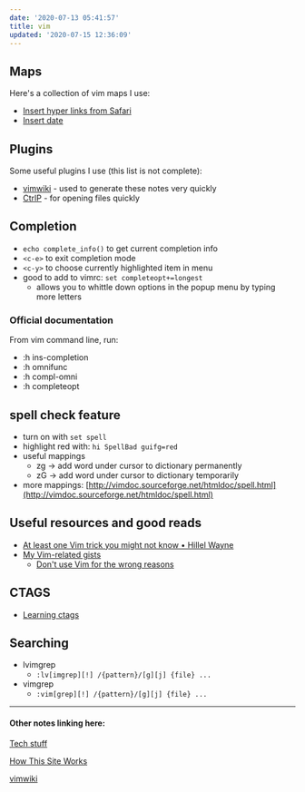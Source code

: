 ```yaml
---
date: '2020-07-13 05:41:57'
title: vim
updated: '2020-07-15 12:36:09'
---
```

## Maps

Here's a collection of vim maps I use:
* [Insert hyper links from Safari](/Insert-hyper-links)
* [Insert date](/Insert-date)

## Plugins
Some useful plugins I use (this list is not complete):
* [vimwiki](/vimwiki) - used to generate these notes very quickly
* [CtrlP](/CtrlP) - for opening files quickly

## Completion

* `echo complete_info()` to get current completion info
* `<c-e>` to exit completion mode
* `<c-y>` to choose currently highlighted item in menu
* good to add to vimrc: `set completeopt+=longest`
  * allows you to whittle down options in the popup menu by typing more letters

### Official documentation
From vim command line, run:
* :h ins-completion
* :h omnifunc
* :h compl-omni
* :h completeopt

## spell check feature
* turn on with `set spell`
* highlight red with: `hi SpellBad guifg=red`
* useful mappings
  * zg -> add word under cursor to dictionary permanently
  * zG -> add word under cursor to dictionary temporarily
* more mappings:
  [http://vimdoc.sourceforge.net/htmldoc/spell.html](http://vimdoc.sourceforge.net/htmldoc/spell.html)

## Useful resources and good reads
* [At least one Vim trick you might not know • Hillel Wayne](https://www.hillelwayne.com/post/intermediate-vim/)
* [My Vim-related gists](https://gist.github.com/romainl/4b9f139d2a8694612b924322de1025ce)
  * [Don't use Vim for the wrong reasons](https://gist.github.com/romainl/6b952db7a6138b48657ba0fbb9d65370)

## CTAGS
* [Learning ctags](/Learning-ctags)

## Searching
* lvimgrep
  * `:lv[imgrep][!] /{pattern}/[g][j] {file} ...`
* vimgrep
  * `:vim[grep][!] /{pattern}/[g][j] {file} ...`

---
#### Other notes linking here:

[Tech stuff](/Tech-stuff)

[How This Site Works](/How-this-site-is-built)

[vimwiki](/vimwiki)
